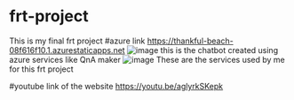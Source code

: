 # frt-project
This is my final frt project
#azure link https://thankful-beach-08f616f10.1.azurestaticapps.net
![image](https://user-images.githubusercontent.com/88930227/173343507-8dafdbc1-9d87-4598-9187-7f62f8847d52.png)
this is the chatbot created using azure services like QnA maker 
![image](https://user-images.githubusercontent.com/88930227/173343964-864a6746-d28e-4775-b4fa-55e98a6fe1ce.png)
These are the services used by me for this frt project


#youtube link of the website https://youtu.be/aglyrkSKepk
